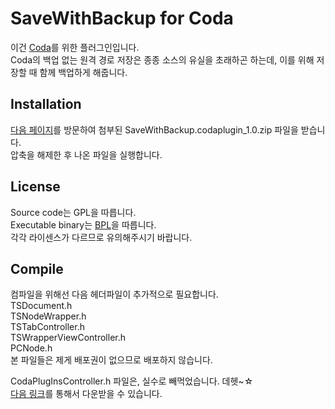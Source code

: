 SaveWithBackup for Coda
========================

이건 [Coda](http://www.panic.com/coda)를 위한 플러그인입니다.<br />
Coda의 백업 없는 원격 경로 저장은 종종 소스의 유실을 초래하곤 하는데, 이를 위해 저장할 때 함께 백업하게 해줍니다.<br />


Installation
------------

[다음 페이지](http://devbug.me/647)를 방문하여 첨부된 SaveWithBackup.codaplugin_1.0.zip 파일을 받습니다.<br />
압축을 해제한 후 나온 파일을 실행합니다.<br />


License
-------

Source code는 GPL을 따릅니다.<br />
Executable binary는 [BPL](http://devel.oops.org/document/bpl)을 따릅니다.<br />
각각 라이센스가 다르므로 유의해주시기 바랍니다.<br />


Compile
-------

컴파일을 위해선 다음 헤더파일이 추가적으로 필요합니다.<br />
TSDocument.h<br />
TSNodeWrapper.h<br />
TSTabController.h<br />
TSWrapperViewController.h<br />
PCNode.h<br />
본 파일들은 제게 배포권이 없으므로 배포하지 않습니다.<br />

CodaPlugInsController.h 파일은, 실수로 빼먹었습니다. 데헷~☆<br />
[다음 링크](http://www.panic.com/coda/d/Coda%20Sample%20Plug-ins.zip)를 통해서 다운받을 수 있습니다.<br />

